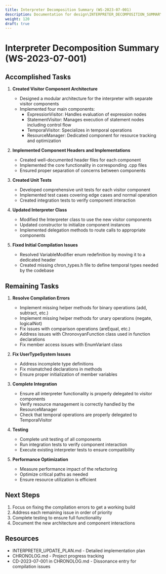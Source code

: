```yaml
---
title: Interpreter Decomposition Summary (WS-2023-07-001)
description: Documentation for design\INTERPRETER_DECOMPOSITION_SUMMARY.md
weight: 120
draft: true
---
```


# Interpreter Decomposition Summary (WS-2023-07-001)


## Accomplished Tasks

1. **Created Visitor Component Architecture**
   - Designed a modular architecture for the interpreter with separate visitor components
   - Implemented four main components:
     - ExpressionVisitor: Handles evaluation of expression nodes
     - StatementVisitor: Manages execution of statement nodes including control flow
     - TemporalVisitor: Specializes in temporal operations
     - ResourceManager: Dedicated component for resource tracking and optimization


2. **Implemented Component Headers and Implementations**
   - Created well-documented header files for each component
   - Implemented the core functionality in corresponding .cpp files
   - Ensured proper separation of concerns between components

3. **Created Unit Tests**
   - Developed comprehensive unit tests for each visitor component
   - Implemented test cases covering edge cases and normal operation
   - Created integration tests to verify component interaction


4. **Updated Interpreter Class**
   - Modified the Interpreter class to use the new visitor components
   - Updated constructor to initialize component instances
   - Implemented delegation methods to route calls to appropriate components

5. **Fixed Initial Compilation Issues**
   - Resolved VariableModifier enum redefinition by moving it to a dedicated header
   - Created missing chron_types.h file to define temporal types needed by the codebase


## Remaining Tasks

1. **Resolve Compilation Errors**
   - Implement missing helper methods for binary operations (add, subtract, etc.)
   - Implement missing helper methods for unary operations (negate, logicalNot)
   - Fix issues with comparison operations (areEqual, etc.)
   - Address issues with ChronovyanFunction class used in function declarations
   - Fix member access issues with EnumVariant class


2. **Fix UserTypeSystem Issues**
   - Address incomplete type definitions
   - Fix mismatched declarations in methods
   - Ensure proper initialization of member variables

3. **Complete Integration**
   - Ensure all interpreter functionality is properly delegated to visitor components
   - Verify resource management is correctly handled by the ResourceManager
   - Check that temporal operations are properly delegated to TemporalVisitor


4. **Testing**
   - Complete unit testing of all components
   - Run integration tests to verify component interaction
   - Execute existing interpreter tests to ensure compatibility

5. **Performance Optimization**
   - Measure performance impact of the refactoring
   - Optimize critical paths as needed
   - Ensure resource utilization is efficient


## Next Steps

1. Focus on fixing the compilation errors to get a working build
2. Address each remaining issue in order of priority
3. Complete testing to ensure full functionality
4. Document the new architecture and component interactions

## Resources

- INTERPRETER_UPDATE_PLAN.md - Detailed implementation plan
- CHRONOLOG.md - Project progress tracking
- CD-2023-07-001 in CHRONOLOG.md - Dissonance entry for compilation issues
